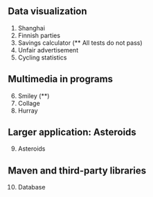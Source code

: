 ## Data visualization
1. Shanghai
2. Finnish parties
3. Savings calculator (** All tests do not pass)
4. Unfair advertisement
5. Cycling statistics

## Multimedia in programs
6. Smiley (**)
7. Collage
8. Hurray

## Larger application: Asteroids
9. Asteroids

## Maven and third-party libraries
10. Database
